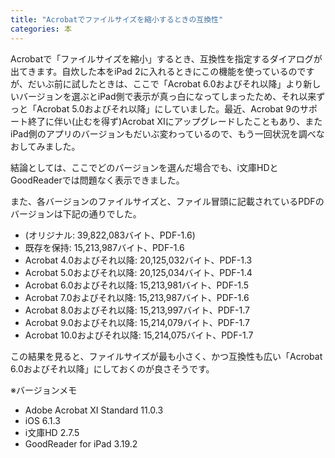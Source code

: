 ```yaml
---
title: "Acrobatでファイルサイズを縮小するときの互換性"
categories: 本
---
```


Acrobatで「ファイルサイズを縮小」するとき、互換性を指定するダイアログが出てきます。自炊した本をiPad 2に入れるときにこの機能を使っているのですが、だいぶ前に試したときは、ここで「Acrobat 6.0およびそれ以降」より新しいバージョンを選ぶとiPad側で表示が真っ白になってしまったため、それ以来ずっと「Acrobat 5.0およびそれ以降」にしていました。最近、Acrobat 9のサポート終了に伴い(止むを得ず)Acrobat XIにアップグレードしたこともあり、またiPad側のアプリのバージョンもだいぶ変わっているので、もう一回状況を調べなおしてみました。

結論としては、ここでどのバージョンを選んだ場合でも、i文庫HDとGoodReaderでは問題なく表示できました。

また、各バージョンのファイルサイズと、ファイル冒頭に記載されているPDFのバージョンは下記の通りでした。

- (オリジナル: 39,822,083バイト、PDF-1.6)
- 既存を保持: 15,213,987バイト、PDF-1.6
- Acrobat 4.0およびそれ以降: 20,125,032バイト、PDF-1.3
- Acrobat 5.0およびそれ以降: 20,125,034バイト、PDF-1.4
- Acrobat 6.0およびそれ以降: 15,213,981バイト、PDF-1.5
- Acrobat 7.0およびそれ以降: 15,213,987バイト、PDF-1.6
- Acrobat 8.0およびそれ以降: 15,213,997バイト、PDF-1.7
- Acrobat 9.0およびそれ以降: 15,214,079バイト、PDF-1.7
- Acrobat 10.0およびそれ以降: 15,214,075バイト、PDF-1.7

この結果を見ると、ファイルサイズが最も小さく、かつ互換性も広い「Acrobat 6.0およびそれ以降」にしておくのが良さそうです。

※バージョンメモ

- Adobe Acrobat XI Standard 11.0.3
- iOS 6.1.3
- i文庫HD 2.7.5
- GoodReader for iPad 3.19.2
